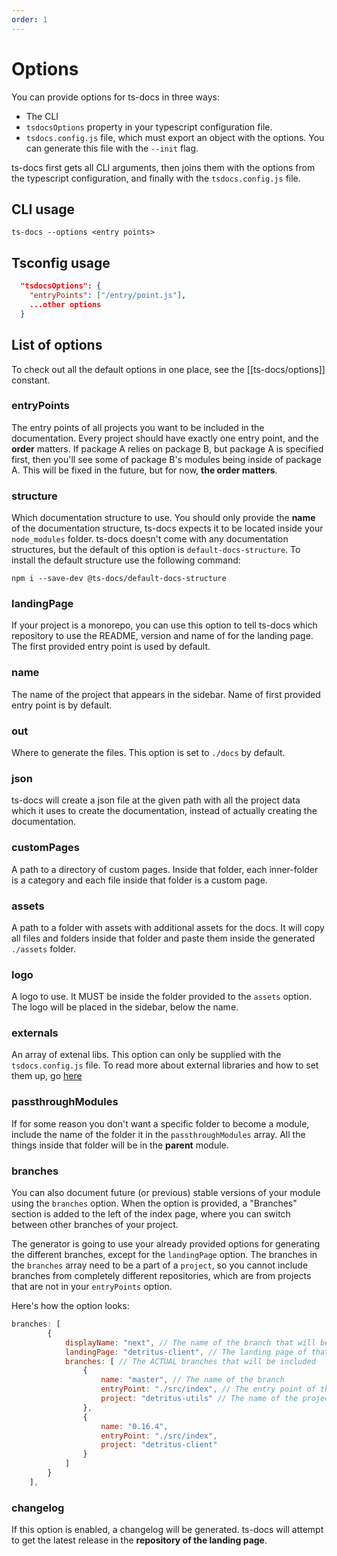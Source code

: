 ```yaml
---
order: 1
---
```


# Options

You can provide options for ts-docs in three ways:

- The CLI
- `tsdocsOptions` property in your typescript configuration file.
- `tsdocs.config.js` file, which must export an object with the options. You can generate this file with the `--init` flag.

ts-docs first gets all CLI arguments, then joins them with the options from the typescript configuration, and finally with the `tsdocs.config.js` file. 

## CLI usage

```ts-docs --options <entry points>```

## Tsconfig usage

```json
  "tsdocsOptions": {
    "entryPoints": ["/entry/point.js"],
    ...other options
  }
```

## List of options

To check out all the default options in one place, see the [[ts-docs/options]] constant.

### entryPoints

The entry points of all projects you want to be included in the documentation. Every project should have exactly one entry point, and the **order** matters. If package A relies on package B, but package A is specified first, then you'll see some of package B's modules being inside of package A. This will be fixed in the future, but for now, **the order matters**.

### structure

Which documentation structure to use. You should only provide the **name** of the documentation structure, ts-docs expects it to be located inside your `node_modules` folder. ts-docs doesn't come with any documentation structures, but the default of this option is `default-docs-structure`. To install the default structure use the following command:

```
npm i --save-dev @ts-docs/default-docs-structure
```

### landingPage

If your project is a monorepo, you can use this option to tell ts-docs which repository to use the README, version and name of for the landing page. The first provided entry point is used by default. 

### name

The name of the project that appears in the sidebar. Name of first provided entry point is by default.

### out

Where to generate the files. This option is set to `./docs` by default.

### json

ts-docs will create a json file at the given path with all the project data which it uses to create the documentation, instead of actually creating the documentation.

### customPages

A path to a directory of custom pages. Inside that folder, each inner-folder is a category and each file inside that folder is a custom page.

### assets

A path to a folder with assets with additional assets for the docs. It will copy all files and folders inside that folder and paste them inside the generated `./assets` folder.

### logo

A logo to use. It MUST be inside the folder provided to the `assets` option. The logo will be placed in the sidebar, below the name. 

### externals

An array of extenal libs. This option can only be supplied with the `tsdocs.config.js` file. To read more about external libraries and how to set them up, go [here](https://ts-docs.github.io/ts-docs/pages/Guides/Externals.html) 

### passthroughModules

If for some reason you don't want a specific folder to become a module, include the name of the folder it in the `passthroughModules` array. All the things inside that folder will be in the **parent** module. 

### branches

You can also document future (or previous) stable versions of your module using the `branches` option. When the option is provided, a "Branches" section is added to the left of the index page, where you can switch between other branches of your project.

The generator is going to use your already provided options for generating the different branches, except for the `landingPage` option. The branches in the `branches` array need to be a part of a `project`, so you cannot include branches from completely different repositories, which are from projects that are not in your `entryPoints` option.

Here's how the option looks:

```js
branches: [
        {
            displayName: "next", // The name of the branch that will be displayed, can be anything you want
            landingPage: "detritus-client", // The landing page of that branch
            branches: [ // The ACTUAL branches that will be included
                {
                    name: "master", // The name of the branch
                    entryPoint: "./src/index", // The entry point of the project, relative to the root directory of the project
                    project: "detritus-utils" // The name of the project (the name in package.json)
                },
                {
                    name: "0.16.4",
                    entryPoint: "./src/index",
                    project: "detritus-client"
                }
            ]
        }
    ],
```

### changelog

If this option is enabled, a changelog will be generated. ts-docs will attempt to get the latest release in the **repository of the landing page**.